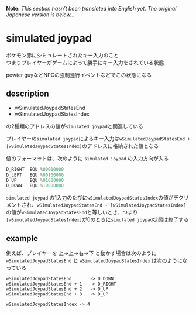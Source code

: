 **Note:** _This section hasn’t been translated into English yet. The original Japanese version is below…_

# simulated joypad

ポケモン赤にシミュレートされたキー入力のこと  
つまりプレイヤーがゲームによって勝手にキー入力をされている状態  

pewter guyなどNPCの強制連行イベントなどでこの状態になる

## description

- wSimulatedJoypadStatesEnd
- wSimulatedJoypadStatesIndex

の2種類のアドレスの値が`simulated joypad`と関連している

プレイヤーの`simulated joypad`によるキー入力は`wSimulatedJoypadStatesEnd + [wSimulatedJoypadStatesIndex]`のアドレスに格納された値となる

値のフォーマットは、次のように `simulated joypad` の入力方向が入る

```asm
D_RIGHT  EQU %00010000
D_LEFT   EQU %00100000
D_UP     EQU %01000000
D_DOWN   EQU %10000000
```

`simulated joypad` の1入力のたびに`wSimulatedJoypadStatesIndex`の値がデクリメントされ、`wSimulatedJoypadStatesEnd + [wSimulatedJoypadStatesIndex]`の値が`wSimulatedJoypadStatesEnd`と等しいとき、つまり`[wSimulatedJoypadStatesIndex]`が0のときに`simulated joypad`状態は終了する

## example

例えば、プレイヤーを 上->上->右->下 と動かす場合は次のように `wSimulatedJoypadStatesEnd` と `wSimulatedJoypadStatesIndex` は次のようになっている

```
wSimulatedJoypadStatesEnd       -> D_DOWN
wSimulatedJoypadStatesEnd + 1   -> D_RIGHT
wSimulatedJoypadStatesEnd + 2   -> D_UP
wSimulatedJoypadStatesEnd + 3   -> D_UP

wSimulatedJoypadStatesIndex -> 4
```

